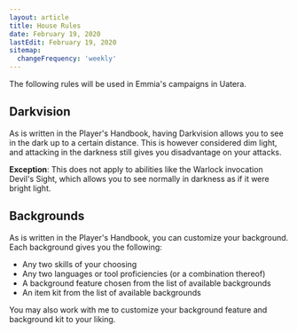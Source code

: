 ```yaml
---
layout: article
title: House Rules
date: February 19, 2020
lastEdit: February 19, 2020
sitemap:
  changeFrequency: 'weekly'
---
```


The following rules will be used in Emmia's campaigns in Uatera.

## Darkvision
As is written in the Player's Handbook, having Darkvision allows you to see in
the dark up to a certain distance. This is however considered dim light, and
attacking in the darkness still gives you disadvantage on your attacks.  

**Exception**: This does not apply to abilities like the Warlock invocation Devil's
Sight, which allows you to see normally in darkness as if it were bright light.

## Backgrounds
As is written in the Player's Handbook, you can customize your background. Each
background gives you the following:
* Any two skills of your choosing
* Any two languages or tool proficiencies (or a combination thereof)
* A background feature chosen from the list of available backgrounds
* An item kit from the list of available backgrounds

You may also work with me to customize your background feature and background
kit to your liking.
